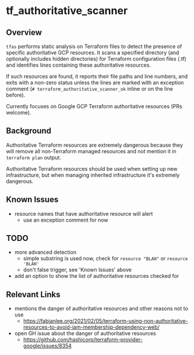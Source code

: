 # tf_authoritative_scanner

## Overview

`tfas` performs static analysis on Terraform files to detect the presence of specific authoritative GCP resources. It scans a specified directory (and optionally includes hidden directories) for Terraform configuration files (.tf) and identifies lines containing these authoritative resources.

If such resources are found, it reports their file paths and line numbers, and exits with a non-zero status unless the lines are marked with an exception comment (`# terraform_authoritative_scanner_ok` inline or on the line before).

Currently focuses on Google GCP Terraform authoritative resources (PRs welcome).

## Background

Authoritative Terraform resources are extremely dangerous because they will remove all non-Terraform managed resources and not mention it in `terraform plan` output.

Authoritative Terraform resources should be used when setting up new infrastructure, but when managing inherited infrastructure it's extremely dangerous.

## Known Issues

- resource names that have authoritative resource will alert
  - use an exception comment for now

## TODO

- more advanced detection
  - simple substring is used now, check for `resource "BLAH"` or `resource 'BLAH'`
  - don't false trigger, see 'Known Issues' above
- add an option to show the list of authoritative resources checked for

## Relevant Links

- mentions the danger of authoritative resources and other reasons not to use
  - https://fabianlee.org/2021/02/05/terraform-using-non-authoritative-resources-to-avoid-iam-membership-dependency-web/
- open GH issue about the danger of authoritative resources
  - https://github.com/hashicorp/terraform-provider-google/issues/8354
